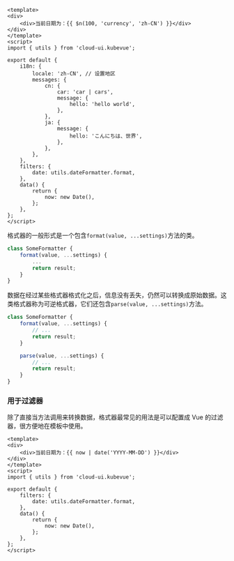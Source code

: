 ``` vue
<template>
<div>
    <div>当前日期为：{{ $n(100, 'currency', 'zh-CN') }}</div>
</div>
</template>
<script>
import { utils } from 'cloud-ui.kubevue';

export default {
    i18n: {
        locale: 'zh-CN', // 设置地区
        messages: {
            cn: {
                car: 'car | cars',
                message: {
                    hello: 'hello world',
                },
            },
            ja: {
                message: {
                    hello: 'こんにちは、世界',
                },
            },
        },
    },
    filters: {
        date: utils.dateFormatter.format,
    },
    data() {
        return {
            now: new Date(),
        };
    },
};
</script>
```



格式器的一般形式是一个包含`format(value, ...settings)`方法的类。

``` js
class SomeFormatter {
    format(value, ...settings) {
        ...
        return result;
    }
}
```

数据在经过某些格式器格式化之后，信息没有丢失，仍然可以转换成原始数据。这类格式器称为可逆格式器，它们还包含`parse(value, ...settings)`方法。

``` js
class SomeFormatter {
    format(value, ...settings) {
        // ...
        return result;
    }

    parse(value, ...settings) {
        // ...
        return result;
    }
}
```

### 用于过滤器

除了直接当方法调用来转换数据，格式器最常见的用法是可以配置成 Vue 的过滤器，很方便地在模板中使用。

``` vue
<template>
<div>
    <div>当前日期为：{{ now | date('YYYY-MM-DD') }}</div>
</div>
</template>
<script>
import { utils } from 'cloud-ui.kubevue';

export default {
    filters: {
        date: utils.dateFormatter.format,
    },
    data() {
        return {
            now: new Date(),
        };
    },
};
</script>
```

